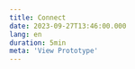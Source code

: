 ```yaml
---
title: Connect
date: 2023-09-27T13:46:00.000
lang: en
duration: 5min
meta: 'View Prototype'
---
```


<Connect />


